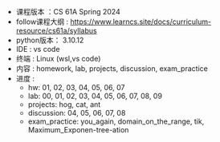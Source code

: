 - 课程版本 ：CS 61A Spring 2024
- follow课程大纲 : https://www.learncs.site/docs/curriculum-resource/cs61a/syllabus
- python版本： 3.10.12
- IDE : vs code
- 终端 : Linux (wsl,vs code)
- 内容 : homework, lab, projects, discussion, exam_practice
- 进度 : 
    - hw: 01, 02, 03, 04, 05, 06, 07
    - lab: 00, 01, 02, 03, 04, 05, 06, 07, 08, 09
    - projects: hog, cat, ant
    - discussion: 04, 05, 06, 07, 08
    - exam_practice: you_again, domain_on_the_range, tik, Maximum_Exponen-tree-ation
